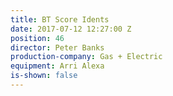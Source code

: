 ```yaml
---
title: BT Score Idents
date: 2017-07-12 12:27:00 Z
position: 46
director: Peter Banks
production-company: Gas + Electric
equipment: Arri Alexa
is-shown: false
---
```


